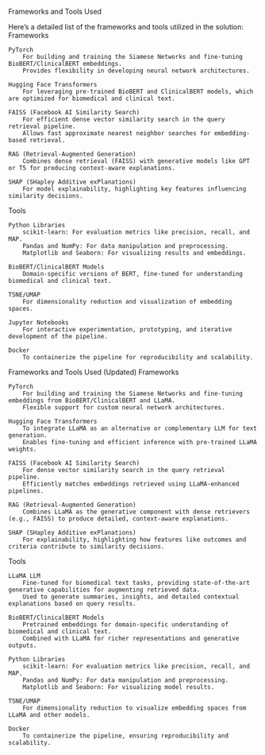 Frameworks and Tools Used

Here’s a detailed list of the frameworks and tools utilized in the solution:
Frameworks

    PyTorch
        For building and training the Siamese Networks and fine-tuning BioBERT/ClinicalBERT embeddings.
        Provides flexibility in developing neural network architectures.

    Hugging Face Transformers
        For leveraging pre-trained BioBERT and ClinicalBERT models, which are optimized for biomedical and clinical text.

    FAISS (Facebook AI Similarity Search)
        For efficient dense vector similarity search in the query retrieval pipeline.
        Allows fast approximate nearest neighbor searches for embedding-based retrieval.

    RAG (Retrieval-Augmented Generation)
        Combines dense retrieval (FAISS) with generative models like GPT or T5 for producing context-aware explanations.

    SHAP (SHapley Additive exPlanations)
        For model explainability, highlighting key features influencing similarity decisions.

Tools

    Python Libraries
        scikit-learn: For evaluation metrics like precision, recall, and MAP.
        Pandas and NumPy: For data manipulation and preprocessing.
        Matplotlib and Seaborn: For visualizing results and embeddings.

    BioBERT/ClinicalBERT Models
        Domain-specific versions of BERT, fine-tuned for understanding biomedical and clinical text.

    TSNE/UMAP
        For dimensionality reduction and visualization of embedding spaces.

    Jupyter Notebooks
        For interactive experimentation, prototyping, and iterative development of the pipeline.

    Docker
        To containerize the pipeline for reproducibility and scalability.


Frameworks and Tools Used (Updated)
Frameworks

    PyTorch
        For building and training the Siamese Networks and fine-tuning embeddings from BioBERT/ClinicalBERT and LLaMA.
        Flexible support for custom neural network architectures.

    Hugging Face Transformers
        To integrate LLaMA as an alternative or complementary LLM for text generation.
        Enables fine-tuning and efficient inference with pre-trained LLaMA weights.

    FAISS (Facebook AI Similarity Search)
        For dense vector similarity search in the query retrieval pipeline.
        Efficiently matches embeddings retrieved using LLaMA-enhanced pipelines.

    RAG (Retrieval-Augmented Generation)
        Combines LLaMA as the generative component with dense retrievers (e.g., FAISS) to produce detailed, context-aware explanations.

    SHAP (SHapley Additive exPlanations)
        For explainability, highlighting how features like outcomes and criteria contribute to similarity decisions.

Tools

    LLaMA LLM
        Fine-tuned for biomedical text tasks, providing state-of-the-art generative capabilities for augmenting retrieved data.
        Used to generate summaries, insights, and detailed contextual explanations based on query results.

    BioBERT/ClinicalBERT Models
        Pretrained embeddings for domain-specific understanding of biomedical and clinical text.
        Combined with LLaMA for richer representations and generative outputs.

    Python Libraries
        scikit-learn: For evaluation metrics like precision, recall, and MAP.
        Pandas and NumPy: For data manipulation and preprocessing.
        Matplotlib and Seaborn: For visualizing model results.

    TSNE/UMAP
        For dimensionality reduction to visualize embedding spaces from LLaMA and other models.

    Docker
        To containerize the pipeline, ensuring reproducibility and scalability.
